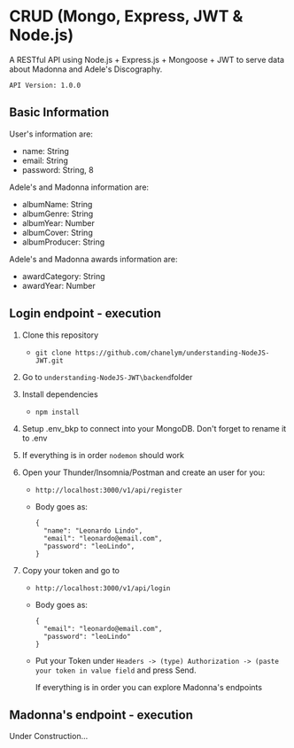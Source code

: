 # CRUD (Mongo, Express, JWT & Node.js)

A RESTful API using Node.js + Express.js + Mongoose + JWT to serve data about Madonna and Adele's Discography.

`API Version: 1.0.0`



## Basic Information

User's information are:

- name: String
- email: String
- password: String, 8

Adele's and Madonna information are:

- albumName: String
- albumGenre: String
- albumYear: Number
- albumCover: String
- albumProducer: String

Adele's and Madonna awards information are:

- awardCategory: String
- awardYear: Number



## Login endpoint - execution

1. Clone this repository
   - `git clone https://github.com/chanelym/understanding-NodeJS-JWT.git`
2. Go to `understanding-NodeJS-JWT\backend`folder
3. Install dependencies
   - `npm install`

4. Setup .env_bkp to connect into your MongoDB. Don't forget to rename it to .env
5. If everything is in order `nodemon` should work

6. Open your Thunder/Insomnia/Postman and create an user for you:

   - `http://localhost:3000/v1/api/register`

   - Body goes as:

     ```
     {
       "name": "Leonardo Lindo",
       "email": "leonardo@email.com",
       "password": "leoLindo",
     }
     ```

7. Copy your token and go to

   - `http://localhost:3000/v1/api/login`

   - Body goes as:

     ```
     {
       "email": "leonardo@email.com",
       "password": "leoLindo"
     }
     ```

   - Put your Token under `Headers -> (type) Authorization -> (paste your token in value field` and press Send. 

     If everything is in order you can explore Madonna's endpoints

     

## Madonna's endpoint - execution

Under Construction...

